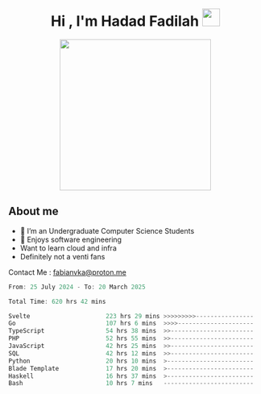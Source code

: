 <h1 align="center">Hi , I'm Hadad Fadilah <img src="https://media.giphy.com/media/hvRJCLFzcasrR4ia7z/giphy.gif" width="35"></h1>

<p align="center">
<img src="https://media.tenor.com/78dNivDemDAAAAAi/speech-bubble-venti.gif" width="300"/>    
</p>


##  About me
- 🔭 I’m an Undergraduate Computer Science Students
- 🌱 Enjoys software engineering
- Want to learn cloud and infra 
- Definitely not a venti fans

Contact Me : fabianvka@proton.me

<!--START_SECTION:waka-->

```go
From: 25 July 2024 - To: 20 March 2025

Total Time: 620 hrs 42 mins

Svelte                     223 hrs 29 mins >>>>>>>>>----------------   35.77 %
Go                         107 hrs 6 mins  >>>>---------------------   17.14 %
TypeScript                 54 hrs 38 mins  >>-----------------------   08.75 %
PHP                        52 hrs 55 mins  >>-----------------------   08.47 %
JavaScript                 42 hrs 25 mins  >>-----------------------   06.79 %
SQL                        42 hrs 12 mins  >>-----------------------   06.76 %
Python                     20 hrs 10 mins  >------------------------   03.23 %
Blade Template             17 hrs 20 mins  >------------------------   02.77 %
Haskell                    16 hrs 37 mins  >------------------------   02.66 %
Bash                       10 hrs 7 mins   -------------------------   01.62 %
```

<!--END_SECTION:waka-->




<!--
**Fadil-Tao/Fadil-Tao** is a ✨ _special_ ✨ repository because its `README.md` (this file) appears on your GitHub profile.



